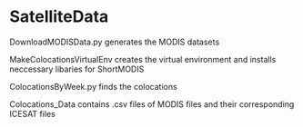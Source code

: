 # SatelliteData

DownloadMODISData.py generates the MODIS datasets

MakeColocationsVirtualEnv creates the virtual environment and installs neccessary libaries for ShortMODIS 

ColocationsByWeek.py finds the colocations

Colocations_Data contains .csv files of MODIS files and their corresponding ICESAT files
